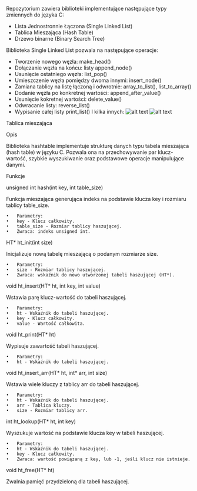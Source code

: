 Repozytorium zawiera biblioteki implementujące następujące typy zmiennych do języka C:
- Lista Jednostronnie Łączona (Single Linked List)
- Tablica Mieszająca (Hash Table)
- Drzewo binarne (Binary Search Tree)

Biblioteka Single Linked List pozwala na następujące operacje:
- Tworzenie nowego węzła: make_head()
- Dołączanie węzła na końcu: listy append_node()
- Usunięcie ostatniego węzła: list_pop()
- Umieszczenie węzła pomiędzy dwoma innymi: insert_node()
- Zamiana tablicy na listę łączoną i odwrotnie: array_to_list(), list_to_array()
- Dodanie węzła po konkretnej wartości: append_after_value()
- Usunięcie kokretnej wartości: delete_value()
- Odwracanie listy: reverse_list()
- Wypisanie całej listy print_list()
I kilka innych:
![alt text](https://github.com/oskar-przybylski/Biblioteki/blob/master/Single%20Linked%20List/przykład.png?raw=true)
![alt text](https://github.com/oskar-przybylski/Biblioteki/blob/master/Single%20Linked%20List/przykład_output.png?raw=true)  

Tablica mieszająca

Opis

Biblioteka hashtable implementuje strukturę danych typu tabela mieszająca (hash table) w języku C. Pozwala ona na przechowywanie par klucz-wartość, szybkie wyszukiwanie oraz podstawowe operacje manipulujące danymi.

Funkcje

unsigned int hash(int key, int table_size)

Funkcja mieszająca generująca indeks na podstawie klucza key i rozmiaru tablicy table_size.

	•	Parametry:
	•	key - Klucz całkowity.
	•	table_size - Rozmiar tablicy haszującej.
	•	Zwraca: indeks unsigned int.

HT* ht_init(int size)

Inicjalizuje nową tabelę mieszającą o podanym rozmiarze size.

	•	Parametry:
	•	size - Rozmiar tablicy haszującej.
	•	Zwraca: wskaźnik do nowo utworzonej tabeli haszującej (HT*).

void ht_insert(HT* ht, int key, int value)

Wstawia parę klucz-wartość do tabeli haszującej.

	•	Parametry:
	•	ht - Wskaźnik do tabeli haszującej.
	•	key - Klucz całkowity.
	•	value - Wartość całkowita.

void ht_print(HT* ht)

Wypisuje zawartość tabeli haszującej.

	•	Parametry:
	•	ht - Wskaźnik do tabeli haszującej.

void ht_insert_arr(HT* ht, int* arr, int size)

Wstawia wiele kluczy z tablicy arr do tabeli haszującej.

	•	Parametry:
	•	ht - Wskaźnik do tabeli haszującej.
	•	arr - Tablica kluczy.
	•	size - Rozmiar tablicy arr.

int ht_lookup(HT* ht, int key)

Wyszukuje wartość na podstawie klucza key w tabeli haszującej.

	•	Parametry:
	•	ht - Wskaźnik do tabeli haszującej.
	•	key - Klucz całkowity.
	•	Zwraca: wartość powiązaną z key, lub -1, jeśli klucz nie istnieje.

void ht_free(HT* ht)

Zwalnia pamięć przydzieloną dla tabeli haszującej.
